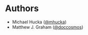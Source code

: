 Authors
=======

- Michael Hucka ([@mhucka](https://github.com/mhucka))
- Matthew J. Graham ([@doccosmos](https://github.com/doccosmos))
